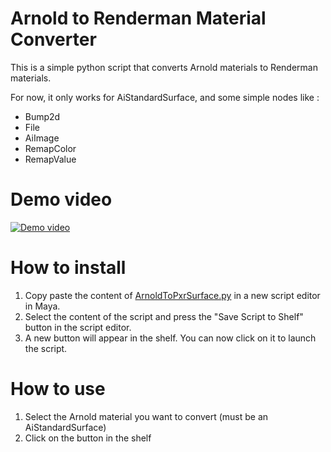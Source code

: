 # Arnold to Renderman Material Converter

This is a simple python script that converts Arnold materials to Renderman materials.

For now, it only works for AiStandardSurface, and some simple nodes like :
- Bump2d
- File
- AiImage
- RemapColor
- RemapValue

# Demo video

[![Demo video](https://img.youtube.com/vi/Kw9gQE1Ob9I/hqdefault.jpg)](https://www.youtube.com/watch?v=Kw9gQE1Ob9I)


# How to install

1. Copy paste the content of [ArnoldToPxrSurface.py](https://github.com/ThomasEscalle/Ai_To_Rm_Mat_Converter/blob/main/ArnoldToPxrSurface.py) in a new script editor in Maya.
2. Select the content of the script and press the "Save Script to Shelf" button in the script editor.
3. A new button will appear in the shelf. You can now click on it to launch the script.

# How to use

1. Select the Arnold material you want to convert (must be an AiStandardSurface)
2. Click on the button in the shelf
